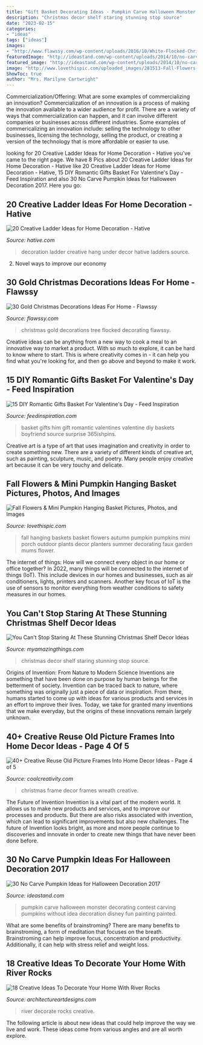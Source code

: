 ```yaml
---
title: "Gift Basket Decorating Ideas - Pumpkin Carve Halloween Monster Decorating Contest Carving Pumpkins Without Idea Decoration Disney Fun Painting Painted"
description: "Christmas decor shelf staring stunning stop source"
date: "2023-02-15"
categories:
- "ideas"
tags: ["ideas"]
images:
- "http://www.flawssy.com/wp-content/uploads/2016/10/White-Flocked-Christmas-Tree-Decorating-Ideas.jpg"
featuredImage: "http://ideastand.com/wp-content/uploads/2014/10/no-carve-pumpkin-ideas/15-monster.jpg"
featured_image: "http://ideastand.com/wp-content/uploads/2014/10/no-carve-pumpkin-ideas/15-monster.jpg"
image: "http://www.lovethispic.com/uploaded_images/281513-Fall-Flowers-Mini-Pumpkin-Hanging-Basket.jpg"
ShowToc: true
author: "Mrs. Marilyne Cartwright"
---
```



Commercialization/Offering: What are some examples of commercializing an innovation?
Commercialization of an innovation is a process of making the innovation available to a wider audience for profit. There are a variety of ways that commercialization can happen, and it can involve different companies or businesses across different industries. Some examples of commericalizing an innovation include: selling the technology to other businesses, licensing the technology, selling the product, or creating a version of the technology that is more affordable or easier to use.

	

		
looking for 20 Creative Ladder Ideas for Home Decoration - Hative you've came to the right page. We have 8 Pics about 20 Creative Ladder Ideas for Home Decoration - Hative like 20 Creative Ladder Ideas for Home Decoration - Hative, 15 DIY Romantic Gifts Basket For Valentine&#039;s Day - Feed Inspiration and also 30 No Carve Pumpkin Ideas for Halloween Decoration 2017. Here you go:
		
    
## 20 Creative Ladder Ideas For Home Decoration - Hative

<img loading=lazy src="https://hative.com/wp-content/uploads/2014/06/ladder-decor-ideas/20-ladder-decor-ideas.jpg" onerror="this.onerror=null;this.src='https://tse2.mm.bing.net/th?id=OIP.DnWg652kQc8FWCIogHUlCgHaLI&amp;pid=15.1';" alt="20 Creative Ladder Ideas for Home Decoration - Hative">

_Source: hative.com_

>decoration ladder creative hang under decor hative ladders source. 

	

2. Novel ways to improve our economy

    
## 30 Gold Christmas Decorations Ideas For Home - Flawssy

<img loading=lazy src="http://www.flawssy.com/wp-content/uploads/2016/10/White-Flocked-Christmas-Tree-Decorating-Ideas.jpg" onerror="this.onerror=null;this.src='https://tse2.mm.bing.net/th?id=OIP.bnP0GoGm8aMbt1QtmaaipAHaLE&amp;pid=15.1';" alt="30 Gold Christmas Decorations Ideas For Home - Flawssy">

_Source: flawssy.com_

>christmas gold decorations tree flocked decorating flawssy. 

	

Creative ideas can be anything from a new way to cook a meal to an innovative way to market a product. With so much to explore, it can be hard to know where to start. This is where creativity comes in - it can help you find what you're looking for, and then go above and beyond to make it work.

    
## 15 DIY Romantic Gifts Basket For Valentine&#039;s Day - Feed Inspiration

<img loading=lazy src="http://feedinspiration.com/wp-content/uploads/2017/01/Romantic-Valentines-Day-Gifts-for-Him.jpg" onerror="this.onerror=null;this.src='https://tse3.mm.bing.net/th?id=OIP.hfXVpLIR0k6h4_TtaSB1-wHaLH&amp;pid=15.1';" alt="15 DIY Romantic Gifts Basket For Valentine&#039;s Day - Feed Inspiration">

_Source: feedinspiration.com_

>basket gifts him gift romantic valentines valentine diy baskets boyfriend source surprise 365ishpins. 

	

Creative art is a type of art that uses imagination and creativity in order to create something new. There are a variety of different kinds of creative art, such as painting, sculpture, music, and poetry. Many people enjoy creative art because it can be very touchy and delicate.

    
## Fall Flowers &amp; Mini Pumpkin Hanging Basket Pictures, Photos, And Images

<img loading=lazy src="http://www.lovethispic.com/uploaded_images/281513-Fall-Flowers-Mini-Pumpkin-Hanging-Basket.jpg" onerror="this.onerror=null;this.src='https://tse4.mm.bing.net/th?id=OIP.1m_vEy2_8JZfjLsjYq3GfQAAAA&amp;pid=15.1';" alt="Fall Flowers &amp; Mini Pumpkin Hanging Basket Pictures, Photos, and Images">

_Source: lovethispic.com_

>fall hanging baskets basket flowers autumn pumpkin pumpkins mini porch outdoor plants decor planters summer decorating faux garden mums flower. 

	

The internet of things: How will we connect every object in our home or office together?
In 2022, many things will be connected to the internet of things (IoT). This include devices in our homes and businesses, such as air conditioners, lights, printers and scanners. Another key focus of IoT is the use of sensors to monitor everything from weather conditions to safety measures in our homes.

    
## You Can&#039;t Stop Staring At These Stunning Christmas Shelf Decor Ideas

<img loading=lazy src="http://myamazingthings.com/wp-content/uploads/2017/12/christmas-shelf-decor-2-.jpg" onerror="this.onerror=null;this.src='https://tse2.mm.bing.net/th?id=OIP.-vVnBc_qjYp8bDKPfD22UgHaJ4&amp;pid=15.1';" alt="You Can&#039;t Stop Staring At These Stunning Christmas Shelf Decor Ideas">

_Source: myamazingthings.com_

>christmas decor shelf staring stunning stop source. 

	

Origins of Invention: From Nature to Modern Science
Inventions are something that have been done on purpose by human beings for the betterment of society. Invention can be traced back to nature, where something was originally just a piece of data or inspiration. From there, humans started to come up with ideas for various products and services in an effort to improve their lives. Today, we take for granted many inventions that we make everyday, but the origins of these innovations remain largely unknown.

    
## 40+ Creative Reuse Old Picture Frames Into Home Decor Ideas - Page 4 Of 5

<img loading=lazy src="https://coolcreativity.com/wp-content/uploads/2016/06/Christmas-Frame-Wreath.jpg" onerror="this.onerror=null;this.src='https://tse1.mm.bing.net/th?id=OIP.jK3k64t6iCi0yo9z1wiIpAHaJ4&amp;pid=15.1';" alt="40+ Creative Reuse Old Picture Frames Into Home Decor Ideas - Page 4 of 5">

_Source: coolcreativity.com_

>christmas frame decor frames wreath creative. 

	

The Future of Invention
Invention is a vital part of the modern world. It allows us to make new products and services, and to improve our processes and products. But there are also risks associated with invention, which can lead to significant improvements but also new challenges. The future of Invention looks bright, as more and more people continue to discoveries and innovate in order to create new things that have never been done before.

    
## 30 No Carve Pumpkin Ideas For Halloween Decoration 2017

<img loading=lazy src="http://ideastand.com/wp-content/uploads/2014/10/no-carve-pumpkin-ideas/15-monster.jpg" onerror="this.onerror=null;this.src='https://tse2.mm.bing.net/th?id=OIP.u7tRLfA-l9ThrP8uA1VBrgHaJ4&amp;pid=15.1';" alt="30 No Carve Pumpkin Ideas for Halloween Decoration 2017">

_Source: ideastand.com_

>pumpkin carve halloween monster decorating contest carving pumpkins without idea decoration disney fun painting painted. 

	

What are some benefits of brainstroming?
There are many benefits to brainstroming, a form of meditation that focuses on the breath. Brainstroming can help improve focus, concentration and productivity. Additionally, it can help with stress relief and weight loss.

    
## 18 Creative Ideas To Decorate Your Home With River Rocks

<img loading=lazy src="http://www.architectureartdesigns.com/wp-content/uploads/2015/09/12.jpeg" onerror="this.onerror=null;this.src='https://tse1.mm.bing.net/th?id=OIP.IUUM4jmmMTMUw2tUqMyuywHaJ4&amp;pid=15.1';" alt="18 Creative Ideas To Decorate Your Home With River Rocks">

_Source: architectureartdesigns.com_

>river decorate rocks creative. 

	

The following article is about new ideas that could help improve the way we live and work. These ideas come from various angles and are all worth explore.

